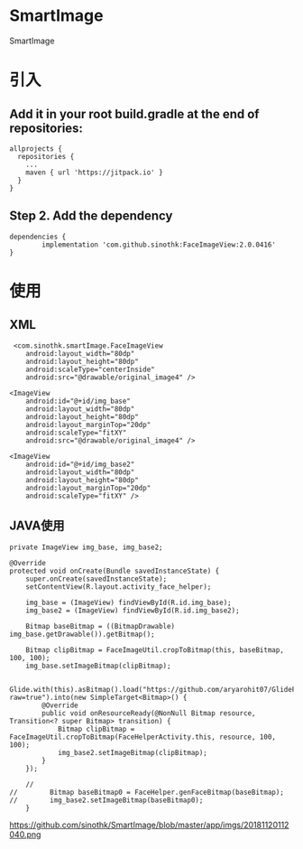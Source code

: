 # SmartImage
SmartImage


# 引入
  ## Add it in your root build.gradle at the end of repositories:

    allprojects {
      repositories {
        ...
        maven { url 'https://jitpack.io' }
      }
    }

  ## Step 2. Add the dependency

    dependencies {
            implementation 'com.github.sinothk:FaceImageView:2.0.0416'
    }

# 使用
  ## XML
     <com.sinothk.smartImage.FaceImageView
        android:layout_width="80dp"
        android:layout_height="80dp"
        android:scaleType="centerInside"
        android:src="@drawable/original_image4" />

    <ImageView
        android:id="@+id/img_base"
        android:layout_width="80dp"
        android:layout_height="80dp"
        android:layout_marginTop="20dp"
        android:scaleType="fitXY"
        android:src="@drawable/original_image4" />

    <ImageView
        android:id="@+id/img_base2"
        android:layout_width="80dp"
        android:layout_height="80dp"
        android:layout_marginTop="20dp"
        android:scaleType="fitXY" />
      
  ## JAVA使用
    private ImageView img_base, img_base2;

    @Override
    protected void onCreate(Bundle savedInstanceState) {
        super.onCreate(savedInstanceState);
        setContentView(R.layout.activity_face_helper);

        img_base = (ImageView) findViewById(R.id.img_base);
        img_base2 = (ImageView) findViewById(R.id.img_base2);

        Bitmap baseBitmap = ((BitmapDrawable) img_base.getDrawable()).getBitmap();

        Bitmap clipBitmap = FaceImageUtil.cropToBitmap(this, baseBitmap, 100, 100);
        img_base.setImageBitmap(clipBitmap);

        Glide.with(this).asBitmap().load("https://github.com/aryarohit07/GlideFaceDetectionTransformation/blob/master/images/original_image4.jpg?raw=true").into(new SimpleTarget<Bitmap>() {
            @Override
            public void onResourceReady(@NonNull Bitmap resource, Transition<? super Bitmap> transition) {
                Bitmap clipBitmap = FaceImageUtil.cropToBitmap(FaceHelperActivity.this, resource, 100, 100);
                img_base2.setImageBitmap(clipBitmap);
            }
        });

        //
    //        Bitmap baseBitmap0 = FaceHelper.genFaceBitmap(baseBitmap);
    //        img_base2.setImageBitmap(baseBitmap0);
        }
    
  https://github.com/sinothk/SmartImage/blob/master/app/imgs/20181120112040.png
